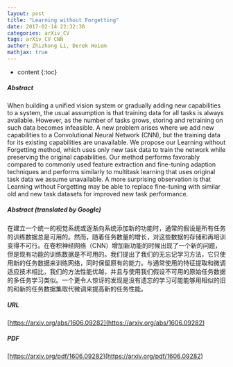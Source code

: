 ```yaml
---
layout: post
title: "Learning without Forgetting"
date: 2017-02-14 22:32:30
categories: arXiv_CV
tags: arXiv_CV CNN
author: Zhizhong Li, Derek Hoiem
mathjax: true
---
```


* content
{:toc}

##### Abstract
When building a unified vision system or gradually adding new capabilities to a system, the usual assumption is that training data for all tasks is always available. However, as the number of tasks grows, storing and retraining on such data becomes infeasible. A new problem arises where we add new capabilities to a Convolutional Neural Network (CNN), but the training data for its existing capabilities are unavailable. We propose our Learning without Forgetting method, which uses only new task data to train the network while preserving the original capabilities. Our method performs favorably compared to commonly used feature extraction and fine-tuning adaption techniques and performs similarly to multitask learning that uses original task data we assume unavailable. A more surprising observation is that Learning without Forgetting may be able to replace fine-tuning with similar old and new task datasets for improved new task performance.

##### Abstract (translated by Google)
在建立一个统一的视觉系统或逐渐向系统添加新的功能时，通常的假设是所有任务的训练数据总是可用的。然而，随着任务数量的增长，对这些数据的存储和再培训变得不可行。在卷积神经网络（CNN）增加新功能的时候出现了一个新的问题，但是现有功能的训练数据是不可用的。我们提出了我们的无忘记学习方法，它只使用新的任务数据来训练网络，同时保留原有的能力。与通常使用的特征提取和微调适应技术相比，我们的方法性能优越，并且与使用我们假设不可用的原始任务数据的多任务学习类似。一个更令人惊讶的发现是没有遗忘的学习可能能够用相似的旧的和新的任务数据集取代微调来提高新的任务性能。

##### URL
[https://arxiv.org/abs/1606.09282](https://arxiv.org/abs/1606.09282)

##### PDF
[https://arxiv.org/pdf/1606.09282](https://arxiv.org/pdf/1606.09282)

